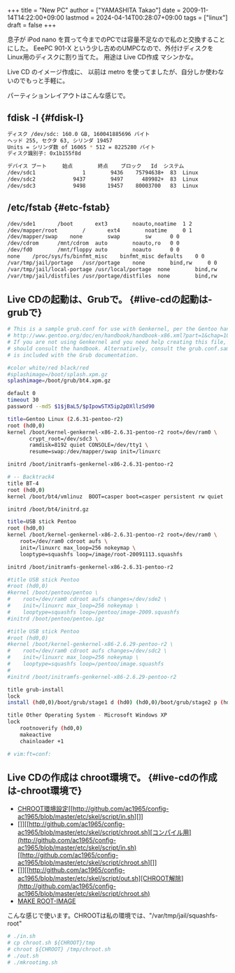+++
title = "New PC"
author = ["YAMASHITA Takao"]
date = 2009-11-14T14:22:00+09:00
lastmod = 2024-04-14T00:28:07+09:00
tags = ["linux"]
draft = false
+++

息子が iPod nano
を買って今までのPCでは容量不足なので私のと交換することにした。 EeePC
901-X という少し古めのUMPCなので、外付けディスクを
Linux用のディスクに割り当てた。 用途は Live CD作成 マシンかな。

Live CD のイメージ作成に、 以前は metro
を使ってましたが、自分しか使わないのでもっと手軽に。

パーティションレイアウトはこんな感じで。


## fdisk -l {#fdisk-l}

```sh
ディスク /dev/sdc: 160.0 GB, 160041885696 バイト
ヘッド 255, セクタ 63, シリンダ 19457
Units = シリンダ数 of 16065 * 512 = 8225280 バイト
ディスク識別子: 0x1b155f8d

デバイス ブート     始点        終点    ブロック   Id  システム
/dev/sdc1               1        9436    75794638+  83  Linux
/dev/sdc2            9437        9497      489982+  83  Linux
/dev/sdc3            9498       19457    80003700   83  Linux
```


## /etc/fstab {#etc-fstab}

```sh
/dev/sde1       /boot       ext3        noauto,noatime  1 2
/dev/mapper/root        /       ext4        noatime     0 1
/dev/mapper/swap    none        swap        sw      0 0
/dev/cdrom      /mnt/cdrom  auto        noauto,ro   0 0
/dev/fd0        /mnt/floppy auto        noauto      0 0
none    /proc/sys/fs/binfmt_misc    binfmt_misc defaults    0 0
/var/tmp/jail/portage   /usr/portage    none        bind,rw     0 0
/var/tmp/jail/local-portage /usr/local/portage  none        bind,rw     0 0
/var/tmp/jail/distfiles /usr/portage/distfiles  none        bind,rw     0 0
```


## Live CDの起動は、Grubで。 {#live-cdの起動は-grubで}

```sh
# This is a sample grub.conf for use with Genkernel, per the Gentoo handbook
# http://www.gentoo.org/doc/en/handbook/handbook-x86.xml?part=1&chap=10#doc_chap2
# If you are not using Genkernel and you need help creating this file, you
# should consult the handbook. Alternatively, consult the grub.conf.sample that
# is included with the Grub documentation.

#color white/red black/red
#splashimage=/boot/splash.xpm.gz
splashimage=/boot/grub/bt4.xpm.gz

default 0
timeout 30
password --md5 $1$jBaL5/$pIpowSTX5ip2pDXllzSd90

title=Gentoo Linux (2.6.31-pentoo-r2)
root (hd0,0)
kernel /boot/kernel-genkernel-x86-2.6.31-pentoo-r2 root=/dev/ram0 \
       crypt_root=/dev/sdc3 \
       ramdisk=8192 quiet CONSOLE=/dev/tty1 \
       resume=swap:/dev/mapper/swap init=/linuxrc

initrd /boot/initramfs-genkernel-x86-2.6.31-pentoo-r2

# -- Backtrack4
title BT-4
root (hd0,0)
kernel /boot/bt4/vmlinuz  BOOT=casper boot=casper persistent rw quiet

initrd /boot/bt4/initrd.gz

title=USB stick Pentoo
root (hd0,0)
kernel /boot/kernel-genkernel-x86-2.6.31-pentoo-r2 root=/dev/ram0 \
    root=/dev/ram0 cdroot aufs \
    init=/linuxrc max_loop=256 nokeymap \
    looptype=squashfs loop=/image/root-20091113.squashfs

initrd /boot/initramfs-genkernel-x86-2.6.31-pentoo-r2

#title USB stick Pentoo
#root (hd0,0)
#kernel /boot/pentoo/pentoo \
#    root=/dev/ram0 cdroot aufs changes=/dev/sde2 \
#    init=/linuxrc max_loop=256 nokeymap \
#    looptype=squashfs loop=/pentoo/image-2009.squashfs
#initrd /boot/pentoo/pentoo.igz

#title USB stick Pentoo
#root (hd0,0)
#kernel /boot/kernel-genkernel-x86-2.6.29-pentoo-r2 \
#    root=/dev/ram0 cdroot aufs changes=/dev/sdc2 \
#    init=/linuxrc max_loop=256 nokeymap \
#    looptype=squashfs loop=/pentoo/image.squashfs
#
#initrd /boot/initramfs-genkernel-x86-2.6.29-pentoo-r2

title grub-install
lock
install (hd0,0)/boot/grub/stage1 d (hd0) (hd0,0)/boot/grub/stage2 p (hd0,0)/boot/grub/grub.conf

title Other Operating System - Microsoft Windows XP
lock
    rootnoverify (hd0,0)
    makeactive
    chainloader +1

# vim:ft=conf:
```


## Live CDの作成は chroot環境で。 {#live-cdの作成は-chroot環境で}

-   [CHROOT環境設定](http://github.com/ac1965/config-ac1965/blob/master/etc/skel/script/in.sh)[[<http://github.com/ac1965/config-ac1965/blob/master/etc/skel/script/in.sh>][]]
-   []][[http://github.com/ac1965/config-ac1965/blob/master/etc/skel/script/chroot.sh][コンパイル用](http://github.com/ac1965/config-ac1965/blob/master/etc/skel/script/in.sh)[[<http://github.com/ac1965/config-ac1965/blob/master/etc/skel/script/chroot.sh>][]]
-   []][[http://github.com/ac1965/config-ac1965/blob/master/etc/skel/script/out.sh][CHROOT解除](http://github.com/ac1965/config-ac1965/blob/master/etc/skel/script/chroot.sh)
-   [MAKE
    ROOT-IMAGE](http://github.com/ac1965/config-ac1965/blob/master/etc/skel/script/mkrootimg.sh)

こんな感じで使います。CHROOTは私の環境では、"/var/tmp/jail/squashfs-root"

```sh
# ./in.sh
# cp chroot.sh ${CHROOT}/tmp
# chroot ${CHROOT} /tmp/chroot.sh
# ./out.sh
# ./mkrootimg.sh
```
